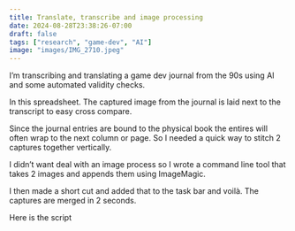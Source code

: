 ```yaml
---
title: Translate, transcribe and image processing
date: 2024-08-28T23:38:26-07:00
draft: false
tags: ["research", "game-dev", "AI"]
image: "images/IMG_2710.jpeg"
---
```




I’m transcribing and translating a game dev journal from the 90s using AI and some automated validity checks. 

In this spreadsheet. The captured image from the journal is laid next to the transcript to easy cross compare.

Since the journal entries are bound to the physical book the entires will often wrap to the next column or page. So I needed a quick way to stitch 2 captures together vertically. 

I didn’t want deal with an image process so I wrote a command line tool that takes 2 images and appends them using ImageMagic. 

I then made a short cut and added that to the task bar and voilà. The captures are merged in 2 seconds. 

Here is the script